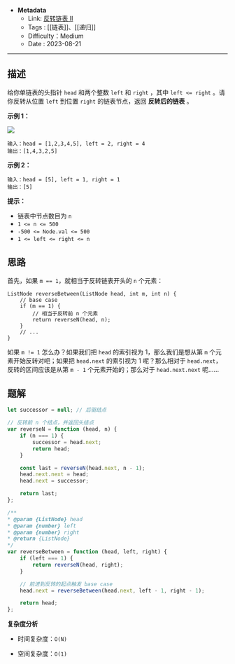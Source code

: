 - **Metadata**
	- Link:  [反转链表 II](https://leetcode.cn/problems/reverse-linked-list-ii/description/ "https://leetcode.cn/problems/reverse-linked-list-ii/description/")
	- Tags :  [[链表]]、[[递归]]
	- Difficulty：Medium
	- Date : 2023-08-21
---
## 描述

给你单链表的头指针 `head` 和两个整数 `left` 和 `right` ，其中 `left <= right` 。请你反转从位置 `left` 到位置 `right` 的链表节点，返回 **反转后的链表** 。

**示例 1：**

![](https://assets.leetcode.com/uploads/2021/02/19/rev2ex2.jpg)

```
输入：head = [1,2,3,4,5], left = 2, right = 4
输出：[1,4,3,2,5]
```

**示例 2：**

```
输入：head = [5], left = 1, right = 1
输出：[5]
```

**提示：**

- 链表中节点数目为 `n`
- `1 <= n <= 500`
- `-500 <= Node.val <= 500`
- `1 <= left <= right <= n`

## 思路

首先，如果 `m == 1`，就相当于反转链表开头的 `n` 个元素：

```
ListNode reverseBetween(ListNode head, int m, int n) {
    // base case
    if (m == 1) {
        // 相当于反转前 n 个元素
        return reverseN(head, n);
    }
    // ...
}
```

如果 `m != 1` 怎么办？如果我们把 `head` 的索引视为 1，那么我们是想从第 `m` 个元素开始反转对吧；如果把 `head.next` 的索引视为 1 呢？那么相对于 `head.next`，反转的区间应该是从第 `m - 1` 个元素开始的；那么对于 `head.next.next` 呢……

## 题解

```js
let successor = null; // 后驱结点

// 反转前 n 个结点，并返回头结点
var reverseN = function (head, n) {
    if (n === 1) {
        successor = head.next;
        return head;
    }

    const last = reverseN(head.next, n - 1);
    head.next.next = head;
    head.next = successor;

    return last;
};

/**
* @param {ListNode} head
* @param {number} left
* @param {number} right
* @return {ListNode}
*/
var reverseBetween = function (head, left, right) {
    if (left === 1) {
        return reverseN(head, right);
    }

    // 前进到反转的起点触发 base case
    head.next = reverseBetween(head.next, left - 1, right - 1);

    return head;
};
```

**复杂度分析**

- 时间复杂度：`O(N)`

- 空间复杂度：`O(1)`